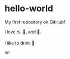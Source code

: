 # hello-world
My first repository on GitHub!

I love :coffee:, :pizza:, and :dancer:.

I like to drink :tea:

hi!
